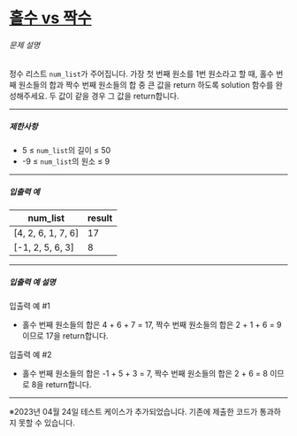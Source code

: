 # [홀수 vs 짝수](https://school.programmers.co.kr/learn/courses/30/lessons/181887)


###### 문제 설명


정수 리스트 `num_list`가 주어집니다. 가장 첫 번째 원소를 1번 원소라고 할 때, 홀수 번째 원소들의 합과 짝수 번째 원소들의 합 중 큰 값을 return 하도록 solution 함수를 완성해주세요. 두 값이 같을 경우 그 값을 return합니다.




---


##### 제한사항


* 5 ≤ `num_list`의 길이 ≤ 50
* \-9 ≤ `num_list`의 원소 ≤ 9




---


##### 입출력 예




| num\_list | result |
| --- | --- |
| \[4, 2, 6, 1, 7, 6] | 17 |
| \[\-1, 2, 5, 6, 3] | 8 |




---


##### 입출력 예 설명


입출력 예 \#1


* 홀수 번째 원소들의 합은 4 \+ 6 \+ 7 \= 17, 짝수 번째 원소들의 합은 2 \+ 1 \+ 6 \= 9 이므로 17을 return합니다.


입출력 예 \#2


* 홀수 번째 원소들의 합은 \-1 \+ 5 \+ 3 \= 7, 짝수 번째 원소들의 합은 2 \+ 6 \= 8 이므로 8을 return합니다.




---


※2023년 04월 24일 테스트 케이스가 추가되었습니다. 기존에 제출한 코드가 통과하지 못할 수 있습니다.



